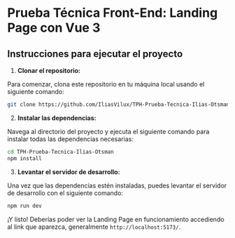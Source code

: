 # Prueba Técnica Front-End: Landing Page con Vue 3

## Instrucciones para ejecutar el proyecto

1. **Clonar el repositorio:**

Para comenzar, clona este repositorio en tu máquina local usando el siguiente comando:

```bash
git clone https://github.com/IliasVilux/TPH-Prueba-Tecnica-Ilias-Otsman.git
```

2. **Instalar las dependencias:**

Navega al directorio del proyecto y ejecuta el siguiente comando para instalar todas las dependencias necesarias:

```bash
cd TPH-Prueba-Tecnica-Ilias-Otsman
npm install
```

3. **Levantar el servidor de desarrollo:**

Una vez que las dependencias estén instaladas, puedes levantar el servidor de desarrollo con el siguiente comando:

```bash
npm run dev
```

¡Y listo! Deberías poder ver la Landing Page en funcionamiento accediendo al link que aparezca, generalmente `http://localhost:5173/`.
